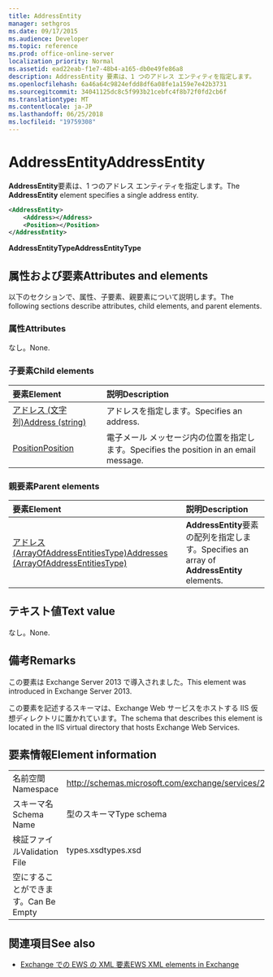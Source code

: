```yaml
---
title: AddressEntity
manager: sethgros
ms.date: 09/17/2015
ms.audience: Developer
ms.topic: reference
ms.prod: office-online-server
localization_priority: Normal
ms.assetid: ead22eab-f1e7-48b4-a165-db0e49fe86a8
description: AddressEntity 要素は、1 つのアドレス エンティティを指定します。
ms.openlocfilehash: 6a46a64c9824efdd8df6a08fe1a159e7e42b3731
ms.sourcegitcommit: 34041125dc8c5f993b21cebfc4f8b72f0fd2cb6f
ms.translationtype: MT
ms.contentlocale: ja-JP
ms.lasthandoff: 06/25/2018
ms.locfileid: "19759308"
---
```

# <a name="addressentity"></a><span data-ttu-id="3a3e7-103">AddressEntity</span><span class="sxs-lookup"><span data-stu-id="3a3e7-103">AddressEntity</span></span>

<span data-ttu-id="3a3e7-104">**AddressEntity**要素は、1 つのアドレス エンティティを指定します。</span><span class="sxs-lookup"><span data-stu-id="3a3e7-104">The **AddressEntity** element specifies a single address entity.</span></span> 
  
```XML
<AddressEntity>
    <Address></Address>
    <Position></Position>
</AddressEntity>
```

 <span data-ttu-id="3a3e7-105">**AddressEntityType**</span><span class="sxs-lookup"><span data-stu-id="3a3e7-105">**AddressEntityType**</span></span>
## <a name="attributes-and-elements"></a><span data-ttu-id="3a3e7-106">属性および要素</span><span class="sxs-lookup"><span data-stu-id="3a3e7-106">Attributes and elements</span></span>

<span data-ttu-id="3a3e7-107">以下のセクションで、属性、子要素、親要素について説明します。</span><span class="sxs-lookup"><span data-stu-id="3a3e7-107">The following sections describe attributes, child elements, and parent elements.</span></span>
  
### <a name="attributes"></a><span data-ttu-id="3a3e7-108">属性</span><span class="sxs-lookup"><span data-stu-id="3a3e7-108">Attributes</span></span>

<span data-ttu-id="3a3e7-109">なし。</span><span class="sxs-lookup"><span data-stu-id="3a3e7-109">None.</span></span>
  
### <a name="child-elements"></a><span data-ttu-id="3a3e7-110">子要素</span><span class="sxs-lookup"><span data-stu-id="3a3e7-110">Child elements</span></span>

|<span data-ttu-id="3a3e7-111">**要素**</span><span class="sxs-lookup"><span data-stu-id="3a3e7-111">**Element**</span></span>|<span data-ttu-id="3a3e7-112">**説明**</span><span class="sxs-lookup"><span data-stu-id="3a3e7-112">**Description**</span></span>|
|:-----|:-----|
|[<span data-ttu-id="3a3e7-113">アドレス (文字列)</span><span class="sxs-lookup"><span data-stu-id="3a3e7-113">Address (string)</span></span>](address-string.md) <br/> |<span data-ttu-id="3a3e7-114">アドレスを指定します。</span><span class="sxs-lookup"><span data-stu-id="3a3e7-114">Specifies an address.</span></span>  <br/> |
|[<span data-ttu-id="3a3e7-115">Position</span><span class="sxs-lookup"><span data-stu-id="3a3e7-115">Position</span></span>](position.md) <br/> |<span data-ttu-id="3a3e7-116">電子メール メッセージ内の位置を指定します。</span><span class="sxs-lookup"><span data-stu-id="3a3e7-116">Specifies the position in an email message.</span></span>  <br/> |
   
### <a name="parent-elements"></a><span data-ttu-id="3a3e7-117">親要素</span><span class="sxs-lookup"><span data-stu-id="3a3e7-117">Parent elements</span></span>

|<span data-ttu-id="3a3e7-118">**要素**</span><span class="sxs-lookup"><span data-stu-id="3a3e7-118">**Element**</span></span>|<span data-ttu-id="3a3e7-119">**説明**</span><span class="sxs-lookup"><span data-stu-id="3a3e7-119">**Description**</span></span>|
|:-----|:-----|
|[<span data-ttu-id="3a3e7-120">アドレス (ArrayOfAddressEntitiesType)</span><span class="sxs-lookup"><span data-stu-id="3a3e7-120">Addresses (ArrayOfAddressEntitiesType)</span></span>](addresses-arrayofaddressentitiestype.md) <br/> |<span data-ttu-id="3a3e7-121">**AddressEntity**要素の配列を指定します。</span><span class="sxs-lookup"><span data-stu-id="3a3e7-121">Specifies an array of **AddressEntity** elements.</span></span>  <br/> |
   
## <a name="text-value"></a><span data-ttu-id="3a3e7-122">テキスト値</span><span class="sxs-lookup"><span data-stu-id="3a3e7-122">Text value</span></span>

<span data-ttu-id="3a3e7-123">なし。</span><span class="sxs-lookup"><span data-stu-id="3a3e7-123">None.</span></span>
  
## <a name="remarks"></a><span data-ttu-id="3a3e7-124">備考</span><span class="sxs-lookup"><span data-stu-id="3a3e7-124">Remarks</span></span>

<span data-ttu-id="3a3e7-125">この要素は Exchange Server 2013 で導入されました。</span><span class="sxs-lookup"><span data-stu-id="3a3e7-125">This element was introduced in Exchange Server 2013.</span></span>
  
<span data-ttu-id="3a3e7-126">この要素を記述するスキーマは、Exchange Web サービスをホストする IIS 仮想ディレクトリに置かれています。</span><span class="sxs-lookup"><span data-stu-id="3a3e7-126">The schema that describes this element is located in the IIS virtual directory that hosts Exchange Web Services.</span></span>
  
## <a name="element-information"></a><span data-ttu-id="3a3e7-127">要素情報</span><span class="sxs-lookup"><span data-stu-id="3a3e7-127">Element information</span></span>

|||
|:-----|:-----|
|<span data-ttu-id="3a3e7-128">名前空間</span><span class="sxs-lookup"><span data-stu-id="3a3e7-128">Namespace</span></span>  <br/> |http://schemas.microsoft.com/exchange/services/2006/types  <br/> |
|<span data-ttu-id="3a3e7-129">スキーマ名</span><span class="sxs-lookup"><span data-stu-id="3a3e7-129">Schema Name</span></span>  <br/> |<span data-ttu-id="3a3e7-130">型のスキーマ</span><span class="sxs-lookup"><span data-stu-id="3a3e7-130">Type schema</span></span>  <br/> |
|<span data-ttu-id="3a3e7-131">検証ファイル</span><span class="sxs-lookup"><span data-stu-id="3a3e7-131">Validation File</span></span>  <br/> |<span data-ttu-id="3a3e7-132">types.xsd</span><span class="sxs-lookup"><span data-stu-id="3a3e7-132">types.xsd</span></span>  <br/> |
|<span data-ttu-id="3a3e7-133">空にすることができます。</span><span class="sxs-lookup"><span data-stu-id="3a3e7-133">Can Be Empty</span></span>  <br/> ||
   
## <a name="see-also"></a><span data-ttu-id="3a3e7-134">関連項目</span><span class="sxs-lookup"><span data-stu-id="3a3e7-134">See also</span></span>

- [<span data-ttu-id="3a3e7-135">Exchange での EWS の XML 要素</span><span class="sxs-lookup"><span data-stu-id="3a3e7-135">EWS XML elements in Exchange</span></span>](ews-xml-elements-in-exchange.md)

